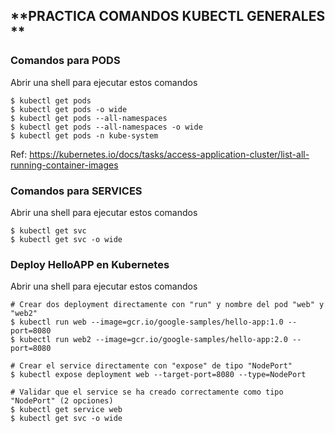 **PRACTICA COMANDOS KUBECTL GENERALES **
-------------------------------------------------------

### Comandos para PODS

Abrir una shell para ejecutar estos comandos
```
$ kubectl get pods
$ kubectl get pods -o wide
$ kubectl get pods --all-namespaces
$ kubectl get pods --all-namespaces -o wide
$ kubectl get pods -n kube-system
```

Ref: https://kubernetes.io/docs/tasks/access-application-cluster/list-all-running-container-images


### Comandos para SERVICES

Abrir una shell para ejecutar estos comandos
```
$ kubectl get svc
$ kubectl get svc -o wide
```


### Deploy HelloAPP en Kubernetes
Abrir una shell para ejecutar estos comandos
```
# Crear dos deployment directamente con "run" y nombre del pod "web" y "web2"
$ kubectl run web --image=gcr.io/google-samples/hello-app:1.0 --port=8080
$ kubectl run web2 --image=gcr.io/google-samples/hello-app:2.0 --port=8080

# Crear el service directamente con "expose" de tipo "NodePort"
$ kubectl expose deployment web --target-port=8080 --type=NodePort

# Validar que el service se ha creado correctamente como tipo "NodePort" (2 opciones)
$ kubectl get service web
$ kubectl get svc -o wide

```


